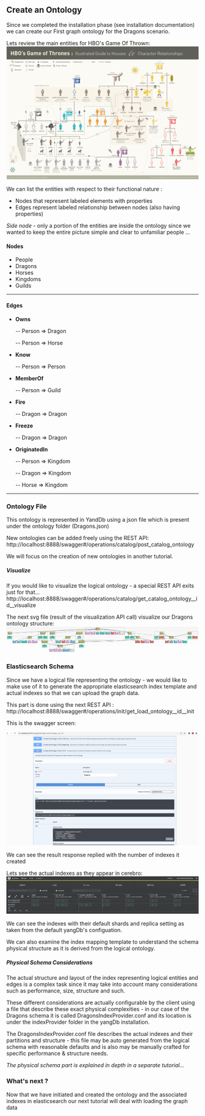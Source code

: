 ## Create an Ontology

Since we completed the installation phase (see installation documentation) we can create our
First graph ontology for the Dragons scenario.

Lets review the main entities for HBO's Game Of Thrown:
![entities](img/game-of-thrones-entities-diagram.png)

We can list the entities with respect to their functional nature : 
 - Nodes that represent labeled elements with properties
 - Edges represent labeled relationship between nodes (also having properties)


_Side node_ - only a portion of the entities are inside the ontology since we wanted to keep the
entire picture simple and clear to unfamiliar people ...


#### Nodes

 - People
 - Dragons
 - Horses
 - Kingdoms
 - Guilds
---
#### Edges

 - **Owns** 
   
    -- Person => Dragon
   
    -- Person => Horse

   
 - **Know** 
   
    -- Person => Person

   
 - **MemberOf** 
   
    -- Person => Guild
   
   
 - **Fire** 
   
    -- Dragon => Dragon
   
   
   
 - **Freeze** 
   
    -- Dragon => Dragon
   
   
 - **OriginatedIn** 
   
    -- Person => Kingdom

    -- Dragon => Kingdom
   
    -- Horse => Kingdom

---

      
### Ontology File
This ontology is represented in YandDb using a json file which is present under the ontology folder (Dragons.json)

New ontologies can be added freely using the REST API: http://localhost:8888/swagger#/operations/catalog/post_catalog_ontology 

We will focus on the creation of new ontologies in another tutorial.

##### Visualize
If you would like to visualize the logical ontology - a special REST API exits just for that...
http://localhost:8888/swagger#/operations/catalog/get_catalog_ontology__id__visualize 

The next svg file (result of the visualization API call) visualize our Dragons ontology structure:
![ontology](img/illustrateGraphDragonsOntology.svg)


### Elasticsearch Schema
Since we have a logical file representing the ontology - we would like to make use of it to generate the appropriate
elasticsearch index template and actual indexes so that we can upload the graph data.

This part is done using the next REST API : http://localhost:8888/swagger#/operations/init/get_load_ontology__id__init 

This is the swagger screen:

![init-schema](img/yangdb-init-es-schema.png)

We can see the result response replied with the number of indexes it created

Lets see the actual indexes as they appear in cerebro:
![cerebro-schema](img/cerebro-yandb-dragons-indexes.png)

We can see the indexes with their default shards and replica setting as taken from the default yangDb's configuation.

We can also examine the index mapping template to understand the schema physical structure as it is derived from the logical ontology.

##### Physical Schema Considerations
The actual structure and layout of the index representing logical entities and edges is a complex task since it may take into account
many considerations such as performance, size, structure and such. 

These different considerations are actually configurable by the client using a file that describe these exact physical complexities - in our case
of the Dragons schema it is called DragonsIndexProvider.conf and its location is under the indexProvider folder in the yangDb installation.

The DragonsIndexProvider.conf file describes the actual indexes and their partitions and structure - this file may be auto generated from the logical schema 
with reasonable defaults and is also may be manually crafted for specific performance & structure needs. 

_The physical schema part is explained in depth in a separate tutorial..._

### What's next ?
Now that we have initiated and created the ontology and the associated indexes in elasticsearch our next tutorial will deal with loading the graph data

